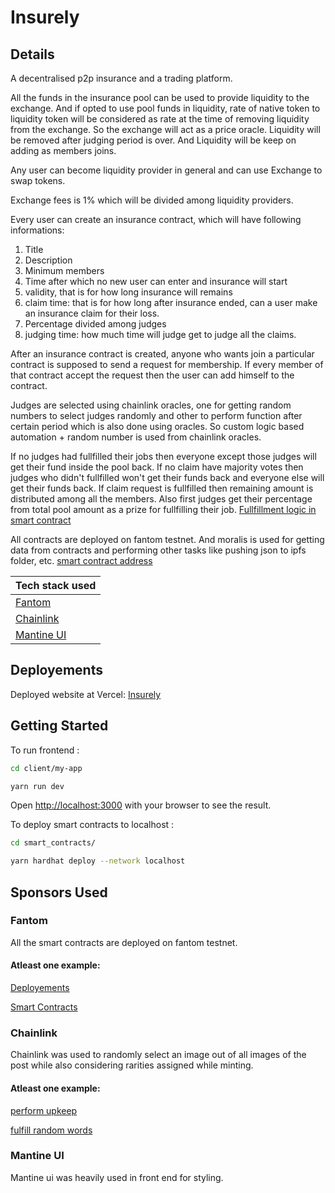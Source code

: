 # Insurely

## Details

A decentralised p2p insurance and a trading platform.

All the funds in the insurance pool can be used to provide liquidity to the exchange.
And if opted to use pool funds in liquidity, rate of native token to liquidity token will be considered as rate at the time of removing liquidity from the exchange. So the exchange will act as a price oracle. Liquidity will be removed after judging period is over. And Liquidity will be keep on adding as members joins.

Any user can become liquidity provider in general and can use Exchange to swap tokens.

Exchange fees is 1% which will be divided among liquidity providers.

Every user can create an insurance contract, which will have following informations:

1. Title
2. Description
3. Minimum members
4. Time after which no new user can enter and insurance will start
5. validity, that is for how long insurance will remains
6. claim time: that is for how long after insurance ended, can a user make an insurance claim for their loss.
7. Percentage divided among judges
8. judging time: how much time will judge get to judge all the claims.

After an insurance contract is created, anyone who wants join a particular contract is supposed to send a request for membership. If every member of that contract accept the request then the user can add himself to the contract.

Judges are selected using chainlink oracles, one for getting random numbers to select judges randomly and other to perform function after certain period which is also done using oracles. So custom logic based automation + random number is used from chainlink oracles.

If no judges had fullfilled their jobs then everyone except those judges will get their fund inside the pool back. If no claim have majority votes then judges who didn't fullfilled won't get their funds back and everyone else will get their funds back. If claim request is fullfilled then remaining amount is distributed among all the members. Also first judges get their percentage from total pool amount as a prize for fullfilling their job.
[Fullfillment logic in smart contract](https://github.com/Ahmed-Aghadi/insurely/blob/main/smart_contracts/contracts/Insurance.sol#L266)

All contracts are deployed on fantom testnet. And moralis is used for getting data from contracts and performing other tasks like pushing json to ipfs folder, etc.
[smart contract address](https://github.com/Ahmed-Aghadi/insurely/blob/main/client/my-app/constants/contractAddress.json)

| Tech stack used           |
| ------------------------- |
| [Fantom](#fantom)         |
| [Chainlink](#chainlink)   |
| [Mantine UI](#mantine-ui) |

## Deployements

Deployed website at Vercel: [Insurely](https://insurely.vercel.app/)

## Getting Started

To run frontend :

```bash
cd client/my-app

yarn run dev
```

Open [http://localhost:3000](http://localhost:3000) with your browser to see the result.

To deploy smart contracts to localhost :

```bash
cd smart_contracts/

yarn hardhat deploy --network localhost
```

## Sponsors Used

### Fantom

All the smart contracts are deployed on fantom testnet.

#### Atleast one example:

[Deployements](https://github.com/Ahmed-Aghadi/insurely/tree/main/smart_contracts/deployments/fantomtest)

[Smart Contracts](https://github.com/Ahmed-Aghadi/insurely/tree/main/smart_contracts/contracts)

### Chainlink

Chainlink was used to randomly select an image out of all images of the post while also considering rarities assigned while minting.

#### Atleast one example:

[perform upkeep](https://github.com/Ahmed-Aghadi/insurely/blob/main/smart_contracts/contracts/Factory.sol#L84)

[fulfill random words](https://github.com/Ahmed-Aghadi/insurely/blob/main/smart_contracts/contracts/Factory.sol#L100)

### Mantine UI

Mantine ui was heavily used in front end for styling.
